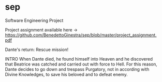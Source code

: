# sep
Software Engineering Project


Project assignment available here -> https://github.com/BenedettoGinestra/sep/blob/master/project_assignment.pdf

Dante's return: Rescue mission!

INTRO
When Dante died, he found himself into Heaven and he discovered that Beatrice was catched and carried out with force to Hell.
For this reason, Dante decides to go down and trespass Purgatory, not in according with Divine Knowledges, to save his beloved and to defeat enemy.
